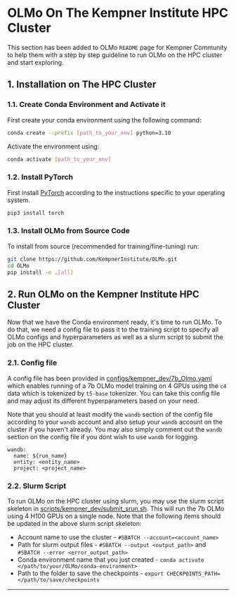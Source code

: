 # OLMo On The Kempner Institute HPC Cluster
This section has been added to OLMo `README` page for Kempner Community to help them with a step by step guideline to run OLMo on the HPC cluster and start exploring.
## 1. Installation on The HPC Cluster 
### 1.1. Create Conda Environment and Activate it
First create your conda environment using the following command:
```bash
conda create --prefix [path_to_your_env] python=3.10
```
Activate the environment using:
```bash
conda activate [path_to_your_env]
```
### 1.2. Install PyTorch
First install [PyTorch](https://pytorch.org) according to the instructions specific to your operating system.
```bash
pip3 install torch
```
### 1.3. Install OLMo from Source Code 
To install from source (recommended for training/fine-tuning) run:

```bash
git clone https://github.com/KempnerInstitute/OLMo.git
cd OLMo
pip install -e .[all]
```
## 2. Run OLMo on the Kempner Institute HPC Cluster
Now that we have the Conda environment ready, it's time to run OLMo. To do that, we need a config file to pass it to the training script to specify all OLMo configs and hyperparameters as well as a slurm script to submit the job on the HPC cluster. 

### 2.1. Config file
 A config file has been provided in [configs/kempner_dev/7b_Olmo.yaml](configs/kempner_dev/7b_Olmo.yaml) which enables running of a 7b OLMo model training on 4 GPUs using the `c4` data which is tokenized by `t5-base` tokenizer. You can take this config file and may adjust its different hyperparameters based on your need.

Note that you should at least modify the `wandb` section of the config file according to your `wandb` account and also setup your `wandb` account on the cluster if you haven't already. You may also simply comment out the `wandb` section on the config file if you dont wish to use `wandb` for logging.
```{code} bash
wandb:
  name: ${run_name}
  entity: <entity_name>
  project: <project_name>
```

### 2.2. Slurm Script
To run OLMo on the HPC cluster using slurm, you may use the slurm script skeleton in [scripts/kempner_dev/submit_srun.sh](scripts/kempner_dev/submit_srun.sh). This will run the 7b OLMo using 4 H100 GPUs on a single node.
Note that the following items should be updated in the above slurm script skeleton:
* Account name to use the cluster - `#SBATCH --account=<account_name>`
* Path for slurm output files - `#SBATCH --output <output_path>` and `#SBATCH --error <error_output_path>`
* Conda environment name that you just created - `conda activate </path/to/your/OLMo/conda-environment>`
* Path to the folder to save the checkpoints - `export CHECKPOINTS_PATH=</path/to/save/checkpoints`
***